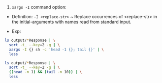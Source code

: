 1. `xargs -I` command option:

- Definition: `-I <replace-str>` ~ Replace occurrences of \<replace-str\> in the initial-arguments with names read from standard input.

- Exp:

```bash
ls output/*Response | \
  sort -t_ --key=2 -g | \
  xargs -I {} sh -c 'head -1 {}; tail {}' | \
  less

ls output/*Response | \
  sort -t_ --key=2 -g | \
  ((head -n 1) && (tail -n 10)) | \
  less
```
